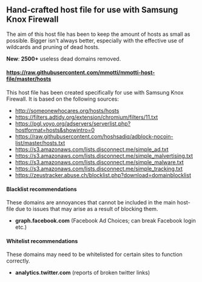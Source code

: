 ## Hand-crafted host file for use with Samsung Knox Firewall

The aim of this host file has been to keep the amount of hosts as small as possible. Bigger isn't always better, especially with the effective use of wildcards and pruning of dead hosts.

**New**: **2500+** useless dead domains removed.

#### https://raw.githubusercontent.com/mmotti/mmotti-host-file/master/hosts

This host file has been created specifically for use with Samsung Knox Firewall. It is based on the following sources:

* http://someonewhocares.org/hosts/hosts
* https://filters.adtidy.org/extension/chromium/filters/11.txt
* https://pgl.yoyo.org/adservers/serverlist.php?hostformat=hosts&showintro=0
* https://raw.githubusercontent.com/hoshsadiq/adblock-nocoin-list/master/hosts.txt
* https://s3.amazonaws.com/lists.disconnect.me/simple_ad.txt
* https://s3.amazonaws.com/lists.disconnect.me/simple_malvertising.txt
* https://s3.amazonaws.com/lists.disconnect.me/simple_malware.txt
* https://s3.amazonaws.com/lists.disconnect.me/simple_tracking.txt
* https://zeustracker.abuse.ch/blocklist.php?download=domainblocklist

#### Blacklist recommendations
These domains are annoyances that cannot be included in the main host-file due to issues that may arise as a result of blocking them.
* **graph.facebook.com** (Facebook Ad Choices; can break Facebook login etc.)

#### Whitelist recommendations
These domains may need to be whitelisted for certain sites to function correctly.
* **analytics.twitter.com** (reports of broken twitter links)